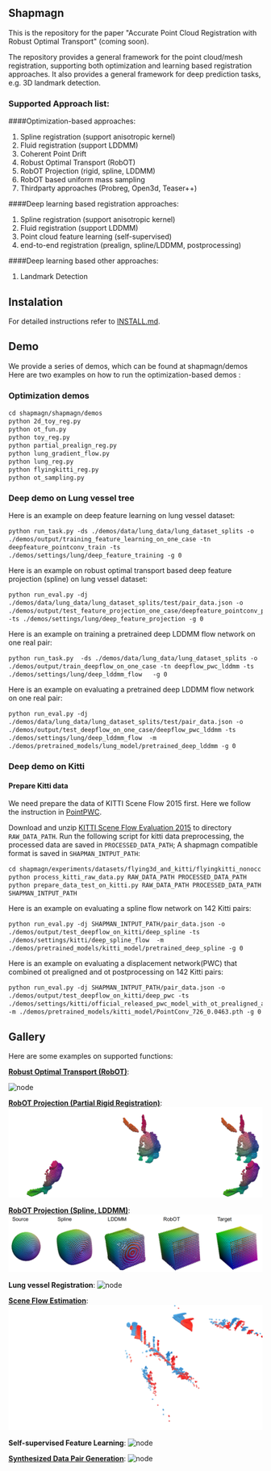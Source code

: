 ## Shapmagn

This is the repository for the paper "Accurate Point Cloud Registration with Robust Optimal Transport" (coming soon).

The repository provides a general framework for the point cloud/mesh registration, supporting both optimization and learning
based registration approaches.  It also provides a general framework for deep prediction tasks, e.g. 3D landmark detection. 

### Supported Approach list:

####Optimization-based approaches:
1. Spline registration (support anisotropic kernel)
2. Fluid registration (support LDDMM)
3. Coherent Point Drift
4. Robust Optimal Transport (RobOT)
5. RobOT Projection (rigid, spline, LDDMM)
6. RobOT based uniform mass sampling
7. Thirdparty approaches (Probreg, Open3d, Teaser++)


####Deep learning based registration approaches:
1. Spline registration (support anisotropic kernel)
2. Fluid registration (support LDDMM)
3. Point cloud feature learning (self-supervised)
4. end-to-end registration (prealign, spline/LDDMM, postprocessing)

####Deep learning based other approaches:
1. Landmark Detection



## Instalation


For detailed instructions refer to [INSTALL.md](INSTALL.md).

## Demo
We provide a series of demos, which can be found at shapmagn/demos
Here are two examples on how to run the optimization-based demos :

### Optimization demos
```
cd shapmagn/shapmagn/demos
python 2d_toy_reg.py
python ot_fun.py
python toy_reg.py
python partial_prealign_reg.py
python lung_gradient_flow.py
python lung_reg.py
python flyingkitti_reg.py
python ot_sampling.py
```

### Deep demo on Lung vessel tree

Here is an example on deep feature learning on lung vessel dataset:
```
python run_task.py -ds ./demos/data/lung_data/lung_dataset_splits -o ./demos/output/training_feature_learning_on_one_case -tn deepfeature_pointconv_train -ts ./demos/settings/lung/deep_feature_training -g 0
```

Here is an example on robust optimal transport based deep feature projection (spline) on lung vessel dataset:
```
python run_eval.py -dj ./demos/data/lung_data/lung_dataset_splits/test/pair_data.json -o ./demos/output/test_feature_projection_one_case/deepfeature_pointconv_projection -ts ./demos/settings/lung/deep_feature_projection -g 0
```

Here is an example on training a pretrained deep LDDMM flow network on one real pair:

```
python run_task.py  -ds ./demos/data/lung_data/lung_dataset_splits -o ./demos/output/train_deepflow_on_one_case -tn deepflow_pwc_lddmm -ts ./demos/settings/lung/deep_lddmm_flow   -g 0
```

Here is an example on evaluating a pretrained deep LDDMM flow network on one real pair:

```
python run_eval.py -dj ./demos/data/lung_data/lung_dataset_splits/test/pair_data.json -o ./demos/output/test_deepflow_on_one_case/deepflow_pwc_lddmm -ts ./demos/settings/lung/deep_lddmm_flow  -m   ./demos/pretrained_models/lung_model/pretrained_deep_lddmm -g 0
```

### Deep demo on Kitti

#### Prepare Kitti data
We need prepare the data of KITTI Scene Flow 2015 first. Here we follow the instruction in [PointPWC](https://github.com/DylanWusee/PointPWC).

Download and unzip [KITTI Scene Flow Evaluation 2015](http://www.cvlibs.net/download.php?file=data_scene_flow.zip) to directory `RAW_DATA_PATH`.
Run the following script for kitti data preprocessing, the processed data are saved in `PROCESSED_DATA_PATH`; A shapmagn compatible format is saved in `SHAPMAN_INTPUT_PATH`:

```
cd shapmagn/experiments/datasets/flying3d_and_kitti/flyingkitti_nonocc
python process_kitti_raw_data.py RAW_DATA_PATH PROCESSED_DATA_PATH
python prepare_data_test_on_kitti.py RAW_DATA_PATH PROCESSED_DATA_PATH SHAPMAN_INTPUT_PATH
```

Here is an example on evaluating a spline flow network on 142 Kitti pairs:

```
python run_eval.py -dj SHAPMAN_INTPUT_PATH/pair_data.json -o ./demos/output/test_deepflow_on_kitti/deep_spline -ts ./demos/settings/kitti/deep_spline_flow  -m ./demos/pretrained_models/kitti_model/pretrained_deep_spline -g 0
```

Here is an example on evaluating a displacement network(PWC) that combined ot prealigned and ot postprocessing on 142 Kitti pairs:
```
python run_eval.py -dj SHAPMAN_INTPUT_PATH/pair_data.json -o ./demos/output/test_deepflow_on_kitti/deep_pwc -ts ./demos/settings/kitti/official_released_pwc_model_with_ot_prealigned_and_post  -m ./demos/pretrained_models/kitti_model/PointConv_726_0.0463.pth -g 0
```

## Gallery

Here are some examples on supported functions:

**[Robust Optimal Transport (RobOT)](shapmagn/demos/ot_fun.py)**:

![node](.github/shape_transfer.gif)

**[RobOT Projection (Partial Rigid Registration)](shapmagn/demos/partial_prealign_reg.py)**:
 ![node](.github/partial_bunny.gif) 

**[RobOT Projection (Spline, LDDMM)](shapmagn/demos/toy_reg.py)**:
 ![node](.github/ot_projection.png) 

**Lung vessel Registration**:
 ![node](.github/lung_vessel_reg.gif) 
 
**[Scene Flow Estimation](shapmagn/demos/flyingkitti_reg.py)**:
 ![node](.github/scene_flow.gif) 

**Self-supervised Feature Learning**:
 ![node](.github/lung_fea.gif) 
 
**[Synthesized Data Pair Generation](shapmagn/experiments/datasets/lung/lung_data_aug.py)**:
 ![node](.github/synthesize_data.png) 
